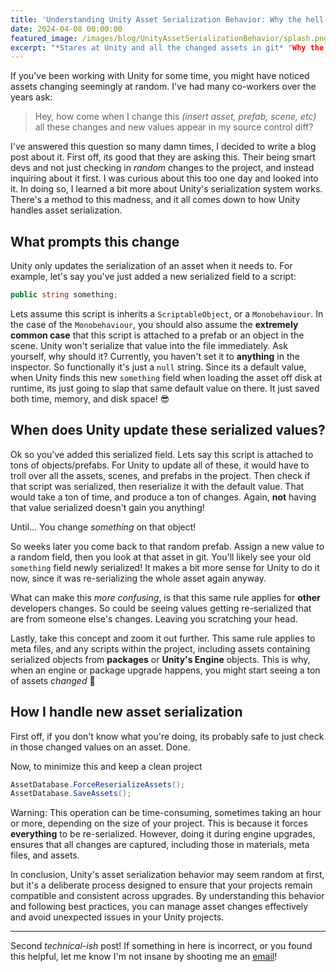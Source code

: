 ```yaml
---
title: 'Understanding Unity Asset Serialization Behavior: Why the hell are all these files here?'
date: 2024-04-08 00:00:00
featured_image: /images/blog/UnityAssetSerializationBehavior/splash.png
excerpt: "*Stares at Unity and all the changed assets in git* "Why the hell did all these asset change?" "Why do my assets change like they've got a mind of their own?""
---
```

If you've been working with Unity for some time, you might have noticed assets changing seemingly at random. I've had many co-workers over the years ask:
> Hey, how come when I change this _(insert asset, prefab, scene, etc)_ all these changes and new values appear in my source control diff?

I've answered this question so many damn times, I decided to write a blog post about it. First off, its good that they are asking this. Their being smart devs and not just checking in _random_ changes to the project, and instead inquiring about it first. I was curious about this too one day and looked into it. In doing so, I learned a bit more about Unity's serialization system works. There's a method to this madness, and it all comes down to how Unity handles asset serialization.

## What prompts this change
Unity only updates the serialization of an asset when it needs to. For example, let's say you've just added a new serialized field to a script: 
```csharp
public string something;
```
Lets assume this script is inherits a `ScriptableObject`, or a `Monobehaviour`. In the case of the `Monobehaviour`, you should also assume the **extremely common case** that this script is attached to a prefab or an object in the scene. Unity won't serialize that value into the file immediately. Ask yourself, why should it? Currently, you haven't set it to **anything** in the inspector. So functionally it's just a `null` string. Since its a default value, when Unity finds this new `something` field when loading the asset off disk at runtime, its just going to slap that same default value on there. It just saved both time, memory, and disk space! 😎

## When does Unity update these serialized values?

Ok so you've added this serialized field. Lets say this script is attached to tons of objects/prefabs. For Unity to update all of these, it would have to troll over all the assets, scenes, and prefabs in the project. Then check if that script was serialized, then reserialize it with the default value. That would take a ton of time, and produce a ton of changes.
Again, **not** having that value serialized doesn't gain you anything! 

Until... You change _something_ on that object!

So weeks later you come back to that random prefab. Assign a new value to a random field, then you look at that asset in git. You'll likely see your old `something` field newly serialized! It makes a bit more sense for Unity to do it now, since it was re-serializing the whole asset again anyway.

What can make this _more confusing_, is that this same rule applies for **other** developers changes. So could be seeing values getting re-serialized that are from someone else's changes. Leaving you scratching your head.

Lastly, take this concept and zoom it out further. This same rule applies to meta files, and any scripts within the project, including assets containing serialized objects from **packages** or **Unity's Engine** objects. This is why, when an engine or package upgrade happens, you might start seeing a ton of assets _changed_ 👀

## How I handle new asset serialization

First off, if you don't know what you're doing, its probably safe to just check in those changed values on an asset. Done.

Now, to minimize this and keep a clean project
```csharp
AssetDatabase.ForceReserializeAssets();
AssetDatabase.SaveAssets();
```
Warning: This operation can be time-consuming, sometimes taking an hour or more, depending on the size of your project. This is because it forces **everything** to be re-serialized. However, doing it during engine upgrades, ensures that all changes are captured, including those in materials, meta files, and assets.

In conclusion, Unity's asset serialization behavior may seem random at first, but it's a deliberate process designed to ensure that your projects remain compatible and consistent across upgrades. By understanding this behavior and following best practices, you can manage asset changes effectively and avoid unexpected issues in your Unity projects.

---
Second _technical-ish_ post! If something in here is incorrect, or you found this helpful, let me know I'm not insane by shooting me an [email](mailto:narkawiczsamuel@gmail.com)!